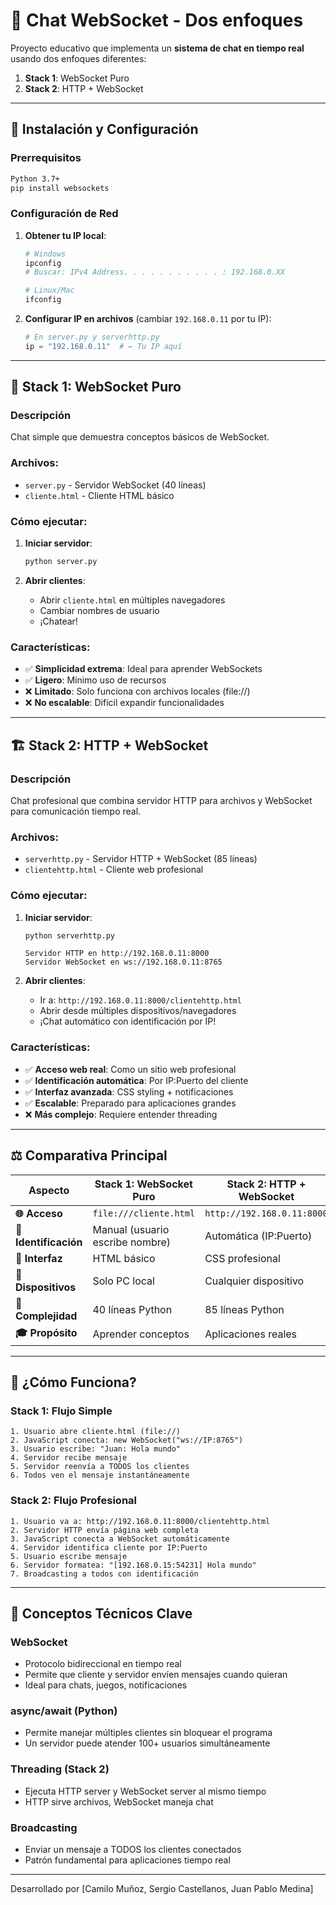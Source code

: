 # 📡 Chat WebSocket - Dos enfoques

Proyecto educativo que implementa un **sistema de chat en tiempo real** usando dos enfoques diferentes:

1. **Stack 1**: WebSocket Puro 
2. **Stack 2**: HTTP + WebSocket 

---

## 🚀 Instalación y Configuración

### Prerrequisitos
```bash
Python 3.7+
pip install websockets
```

### Configuración de Red
1. **Obtener tu IP local**:
   ```bash
   # Windows
   ipconfig
   # Buscar: IPv4 Address. . . . . . . . . . . : 192.168.0.XX
   
   # Linux/Mac
   ifconfig
   ```

2. **Configurar IP en archivos** (cambiar `192.168.0.11` por tu IP):
   ```python
   # En server.py y serverhttp.py
   ip = "192.168.0.11"  # ← Tu IP aquí
   ```

---

## 🔧 Stack 1: WebSocket Puro

### **Descripción**
Chat simple que demuestra conceptos básicos de WebSocket.

### **Archivos**:
- `server.py` - Servidor WebSocket (40 líneas)
- `cliente.html` - Cliente HTML básico

### **Cómo ejecutar**:

1. **Iniciar servidor**:
   ```bash
   python server.py
   ```

2. **Abrir clientes**:
   - Abrir `cliente.html` en múltiples navegadores
   - Cambiar nombres de usuario
   - ¡Chatear!

### **Características**:
- ✅ **Simplicidad extrema**: Ideal para aprender WebSockets
- ✅ **Ligero**: Mínimo uso de recursos
- ❌ **Limitado**: Solo funciona con archivos locales (file://)
- ❌ **No escalable**: Difícil expandir funcionalidades

---

## 🏗️ Stack 2: HTTP + WebSocket

### **Descripción**  
Chat profesional que combina servidor HTTP para archivos y WebSocket para comunicación tiempo real.

### **Archivos**:
- `serverhttp.py` - Servidor HTTP + WebSocket (85 líneas)
- `clientehttp.html` - Cliente web profesional

### **Cómo ejecutar**:

1. **Iniciar servidor**:
   ```bash
   python serverhttp.py
   ```
   ```
   Servidor HTTP en http://192.168.0.11:8000
   Servidor WebSocket en ws://192.168.0.11:8765
   ```

2. **Abrir clientes**:
   - Ir a: `http://192.168.0.11:8000/clientehttp.html`
   - Abrir desde múltiples dispositivos/navegadores
   - ¡Chat automático con identificación por IP!

### **Características**:
- ✅ **Acceso web real**: Como un sitio web profesional
- ✅ **Identificación automática**: Por IP:Puerto del cliente  
- ✅ **Interfaz avanzada**: CSS styling + notificaciones
- ✅ **Escalable**: Preparado para aplicaciones grandes
- ❌ **Más complejo**: Requiere entender threading

---

## ⚖️ Comparativa Principal

| Aspecto | Stack 1: WebSocket Puro | Stack 2: HTTP + WebSocket |
|---------|-------------------------|---------------------------|
| **🌐 Acceso** | `file:///cliente.html` | `http://192.168.0.11:8000` |
| **👤 Identificación** | Manual (usuario escribe nombre) | Automática (IP:Puerto) |
| **🎨 Interfaz** | HTML básico | CSS profesional |
| **📱 Dispositivos** | Solo PC local | Cualquier dispositivo |
| **🔧 Complejidad** | 40 líneas Python | 85 líneas Python |
| **🎓 Propósito** | Aprender conceptos | Aplicaciones reales |

---

## 🔄 ¿Cómo Funciona?

### **Stack 1: Flujo Simple**
```
1. Usuario abre cliente.html (file://)
2. JavaScript conecta: new WebSocket("ws://IP:8765")
3. Usuario escribe: "Juan: Hola mundo"
4. Servidor recibe mensaje
5. Servidor reenvía a TODOS los clientes
6. Todos ven el mensaje instantáneamente
```

### **Stack 2: Flujo Profesional**
```
1. Usuario va a: http://192.168.0.11:8000/clientehttp.html
2. Servidor HTTP envía página web completa
3. JavaScript conecta a WebSocket automáticamente  
4. Servidor identifica cliente por IP:Puerto
5. Usuario escribe mensaje
6. Servidor formatea: "[192.168.0.15:54231] Hola mundo"
7. Broadcasting a todos con identificación
```

---

## 🧠 Conceptos Técnicos Clave

### **WebSocket**
- Protocolo bidireccional en tiempo real
- Permite que cliente y servidor envíen mensajes cuando quieran
- Ideal para chats, juegos, notificaciones

### **async/await (Python)**
- Permite manejar múltiples clientes sin bloquear el programa
- Un servidor puede atender 100+ usuarios simultáneamente

### **Threading (Stack 2)**
- Ejecuta HTTP server y WebSocket server al mismo tiempo
- HTTP sirve archivos, WebSocket maneja chat

### **Broadcasting**
- Enviar un mensaje a TODOS los clientes conectados
- Patrón fundamental para aplicaciones tiempo real

---
Desarrollado por [Camilo Muñoz, Sergio Castellanos, Juan Pablo Medina]
